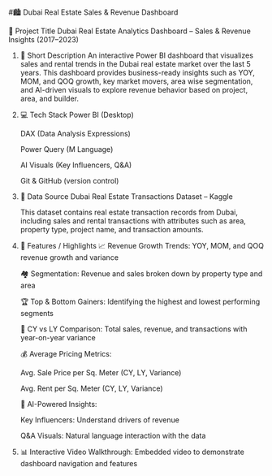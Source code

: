 #🏙️ Dubai Real Estate Sales & Revenue Dashboard

📌 Project Title
Dubai Real Estate Analytics Dashboard – Sales & Revenue Insights (2017–2023)

1. 📝 Short Description
	An interactive Power BI dashboard that visualizes sales and rental trends in the Dubai real estate market over the last 5 years. This dashboard provides business-ready insights such as YOY, MOM, and QOQ growth, key market movers, area wise segmentation, and AI-driven visuals to explore revenue behavior based on project, area, and builder.

2. 💻 Tech Stack
	Power BI (Desktop)

	DAX (Data Analysis Expressions)

	Power Query (M Language)

	AI Visuals (Key Influencers, Q&A)

	Git & GitHub (version control)

3. 🔗 Data Source
	Dubai Real Estate Transactions Dataset – Kaggle

	This dataset contains real estate transaction records from Dubai, including sales and rental transactions with attributes such as area, property type, project name, and transaction amounts.

4. 🌟 Features / Highlights
	📈 Revenue Growth Trends: YOY, MOM, and QOQ revenue growth and variance

	🏘️ Segmentation: Revenue and sales broken down by property type and area

	🏆 Top & Bottom Gainers: Identifying the highest and lowest performing segments

	🔄 CY vs LY Comparison: Total sales, revenue, and transactions with year-on-year variance

	💰 Average Pricing Metrics:

	Avg. Sale Price per Sq. Meter (CY, LY, Variance)

	Avg. Rent per Sq. Meter (CY, LY, Variance)

	🤖 AI-Powered Insights:

	Key Influencers: Understand drivers of revenue

	Q&A Visuals: Natural language interaction with the data

5. 📊 Interactive Video Walkthrough: Embedded video to demonstrate dashboard navigation and features
